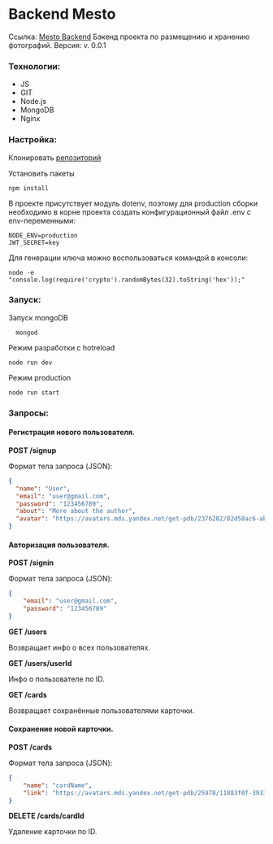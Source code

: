 # Backend Mesto

Ссылка: [Mesto Backend](https://api.mestoapp.ml/ "Mesto Backend")
Бэкенд проекта по размещению и хранению фотографий.
Версия: v. 0.0.1

### Технологии: 
- JS
- GIT
- Node.js
- MongoDB
- Nginx

### Настройка:

Клонировать [репозиторий](https://github.com/InInferno/mestoBackend.git)

Установить пакеты

    npm install
    
В проекте присутствует модуль dotenv, поэтому для production сборки необходимо в корне проекта создать конфигурационный файл .env с env-переменными:

    NODE_ENV=production
    JWT_SECRET=key

Для генерации ключа можно воспользоваться командой в консоли:

    node -e "console.log(require('crypto').randomBytes(32).toString('hex'));"

### Запуск:

Запуск mongoDB

      mongod
      
Режим разработки с hotreload

    node run dev
    
Режим production

    node run start

### Запросы:

#### Регистрация нового пользователя.
**POST /signup**

Формат тела запроса (JSON):
```json
{
  "name": "User",
  "email": "user@gmail.com",
  "password": "123456789",
  "about": "More about the author",
  "avatar": "https://avatars.mds.yandex.net/get-pdb/2376282/02d58ac6-abbb-4e39-a8cf-1a714ea937d2/s1200"
}
```


#### Авторизация пользователя.
**POST /signin**

Формат тела запроса (JSON):
```json
{
	"email": "user@gmail.com",
	"password": "123456789"
}
```


**GET /users**

Возвращает инфо о всех пользователях.


**GET /users/userId**

Инфо о пользователе по ID.


**GET /cards**

Возвращает сохранённые пользователями карточки.


#### Сохранение новой карточки.

**POST /cards**

Формат тела запроса (JSON):
```json
{
	"name": "cardName",
	"link": "https://avatars.mds.yandex.net/get-pdb/25978/11883f0f-3933-4a3a-88a1-5e37131daf2e/s1200"
}
```


**DELETE /cards/cardId**

Удаление карточки по ID.
